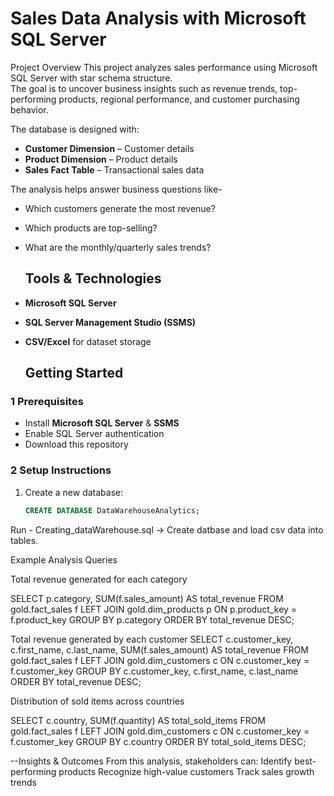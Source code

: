 # Sales Data Analysis with Microsoft SQL Server
Project Overview
This  project analyzes sales performance using Microsoft SQL Server with star schema structure.  
The goal is to uncover business insights  such as revenue trends, top-performing products, regional performance, and customer purchasing behavior.
  
The database is designed with:
- **Customer Dimension** – Customer details
- **Product Dimension** – Product details
- **Sales Fact Table** – Transactional sales data

The analysis helps answer business questions like-
- Which customers generate the most revenue?
- Which products are top-selling?
- What are the monthly/quarterly sales trends?

  ##  Tools & Technologies
- **Microsoft SQL Server** 
- **SQL Server Management Studio (SSMS)**
- **CSV/Excel** for dataset storage

  ## Getting Started

### 1 Prerequisites
- Install **Microsoft SQL Server** & **SSMS**
- Enable SQL Server authentication
- Download this repository

### 2️ Setup Instructions
1. Create a new database:
   ```sql
   CREATE DATABASE DataWarehouseAnalytics;
Run - Creating_dataWarehouse.sql → Create datbase and load csv data into tables.

Example Analysis Queries

Total revenue generated for each category

SELECT
    p.category,
    SUM(f.sales_amount) AS total_revenue
FROM gold.fact_sales f
LEFT JOIN gold.dim_products p
    ON p.product_key = f.product_key
GROUP BY p.category
ORDER BY total_revenue DESC;



Total revenue generated by each customer
SELECT
    c.customer_key,
    c.first_name,
    c.last_name,
    SUM(f.sales_amount) AS total_revenue
FROM gold.fact_sales f
LEFT JOIN gold.dim_customers c
    ON c.customer_key = f.customer_key
GROUP BY 
    c.customer_key,
    c.first_name,
    c.last_name
ORDER BY total_revenue DESC;

Distribution of sold items across countries

SELECT
    c.country,
    SUM(f.quantity) AS total_sold_items
FROM gold.fact_sales f
LEFT JOIN gold.dim_customers c
    ON c.customer_key = f.customer_key
GROUP BY c.country
ORDER BY total_sold_items DESC;





--Insights & Outcomes
From this analysis, stakeholders can:
Identify best-performing products
Recognize high-value customers
Track sales growth trends

